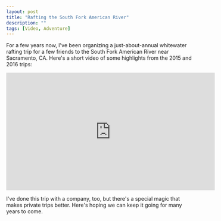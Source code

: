 ```yaml
---
layout: post
title: "Rafting the South Fork American River"
description: ""
tags: [Video, Adventure]
---
```


For a few years now, I've been organizing a just-about-annual whitewater rafting trip for a few friends to the South Fork American River near Sacramento, CA. Here's a short video of some highlights from the 2015 and 2016 trips:

<iframe width="560" height="315" src="https://www.youtube.com/embed/MQBvleq0RLQ?rel=0" frameborder="0" allow="accelerometer; autoplay; clipboard-write; encrypted-media; gyroscope; picture-in-picture" allowfullscreen></iframe>

I've done this trip with a company, too, but there's a special magic that makes private trips better. Here's hoping we can keep it going for many years to come.
